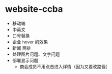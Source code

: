# website-ccba

- 移动端
- 中英文
- 口号替换
- 企业 hover 的效果
- 新闻 两排
- 处理图片问题、文字问题
- 部署显示问题
  - 商会成员不用点击进入详情（因为又要改路径）

